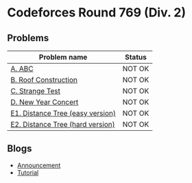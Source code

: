 # Codeforces Round 769 (Div. 2)

## Problems

|Problem name|Status|
|------------|---------|
| [A. ABC](problems/A._ABC.md)|NOT OK|
| [B. Roof Construction](problems/B._Roof_Construction.md)|NOT OK|
| [C. Strange Test](problems/C._Strange_Test.md)|NOT OK|
| [D. New Year Concert](problems/D._New_Year_Concert.md)|NOT OK|
| [E1. Distance Tree (easy version)](problems/E1._Distance_Tree_(easy_version).md)|NOT OK|
| [E2. Distance Tree (hard version)](problems/E2._Distance_Tree_(hard_version).md)|NOT OK|
## Blogs

- [Announcement](blogs/Announcement.md)
- [Tutorial](blogs/Tutorial.md)
